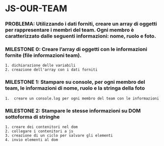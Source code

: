 # JS-OUR-TEAM

### PROBLEMA: Utilizzando i dati forniti, creare un array di oggetti per rappresentare i membri del team. Ogni membro è caratterizzato dalle seguenti informazioni: nome, ruolo e foto.

### MILESTONE 0: Creare l’array di oggetti con le informazioni fornite (file informazioni team).
    1. dichiarazione delle variabili
    2. creazione dell'array con i dati forniti

### MILESTONE 1: Stampare su console, per ogni membro del team, le informazioni di nome, ruolo e la stringa della foto
    1.  creare un console.log per ogni membro del team con le informazioni

### MILESTONE 2: Stampare le stesse informazioni su DOM sottoforma di stringhe
    1. creare dei contenitori nel dom
    2. collegare i contenitori a js
    3. creazione di un ciclo per salvare gli elementi
    4. invio elementi al dom